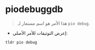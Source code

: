 # piodebuggdb

> هذا الأمر هو اسم مستعار لـ `pio debug`.

- إعرض التوثيقات للأمر الأصلي:

`tldr pio debug`
